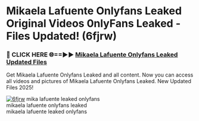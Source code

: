 # Mikaela Lafuente Onlyfans Leaked Original Videos 0nlyFans Leaked - Files Updated! (6fjrw)

<h3>🔴 CLICK HERE 🌐==►► <a href="https://tinyurl.com/4seja8ks" rel="nofollow">Mikaela Lafuente Onlyfans Leaked Updated Files</a></h3>

Get Mikaela Lafuente Onlyfans Leaked and all content. Now you can access all videos and pictures of Mikaela Lafuente Onlyfans Leaked. New Updated Files 2025!

[![6fjrw](https://i.imgur.com/EWjZXRe.gif)](https://tinyurl.com/4seja8ks)
mika lafuente leaked onlyfans<br>
mikaela lafuente onlyfans leaked<br>
mikaela lafuente leaked onlyfans